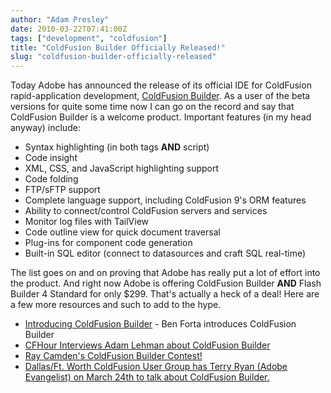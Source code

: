 ```yaml
---
author: "Adam Presley"
date: 2010-03-22T07:41:00Z
tags: ["development", "coldfusion"]
title: "ColdFusion Builder Officially Released!"
slug: "coldfusion-builder-officially-released"
---
```


Today Adobe has announced the release of its official IDE for ColdFusion
rapid-application development, [ColdFusion Builder](http://www.adobe.com/products/coldfusion/).
As a user of the beta versions for quite some time now I can go on the record and
say that ColdFusion Builder is a welcome product. Important features (in
my head anyway) include:

* Syntax highlighting (in both tags **AND** script)
* Code insight
* XML, CSS, and JavaScript highlighting support
* Code folding
* FTP/sFTP support
* Complete language support, including ColdFusion 9's ORM features
* Ability to connect/control ColdFusion servers and services
* Monitor log files with TailView
* Code outline view for quick document traversal
* Plug-ins for component code generation
* Built-in SQL editor (connect to datasources and craft SQL real-time)

The list goes on and on proving that Adobe has really put a lot of
effort into the product. And right now Adobe is offering ColdFusion
Builder **AND** Flash Builder 4 Standard for only $299. That's
actually a heck of a deal! Here are a few more resources and such to add
to the hype.

* [Introducing ColdFusion Builder](http://www.adobe.com/devnet/coldfusion/articles/cfbuilder_whatsnew.html) - Ben Forta introduces ColdFusion Builder
* [CFHour Interviews Adam Lehman about ColdFusion Builder](http://www.cfhour.com/post.cfm/show-46-interview-adam-lehman-about-coldfusion-builder)
* [Ray Camden's ColdFusion Builder Contest!](http://www.coldfusionjedi.com/index.cfm/2010/3/22/ColdFusion-Builder-Contest)
* [Dallas/Ft. Worth ColdFusion User Group has Terry Ryan (Adobe Evangelist) on March 24th to talk about ColdFusion Builder.](http://dfwcfug.org/blog/2010/03/04/Adobe-Evangelist-Terry-Ryan-in-Dallas--ColdFusion-Builder-Presentation)
